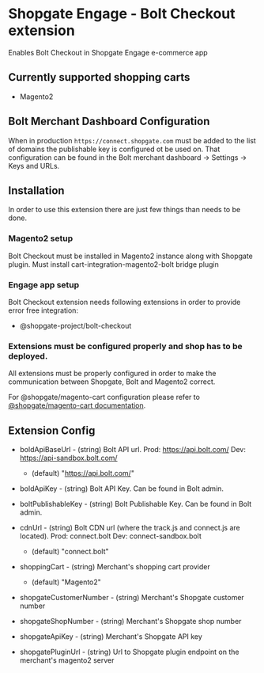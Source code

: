 # Shopgate Engage - Bolt Checkout extension
Enables Bolt Checkout in Shopgate Engage e-commerce app

## Currently supported shopping carts
- Magento2

## Bolt Merchant Dashboard Configuration
When in production `https://connect.shopgate.com` must be added to the list of domains the publishable key is configured ot be used on.
That configuration can be found in the Bolt merchant dashboard -> Settings -> Keys and URLs.

## Installation
In order to use this extension there are just few things than needs to be done.

### Magento2 setup
Bolt Checkout must be installed in Magento2 instance along with Shopgate plugin.
Must install cart-integration-magento2-bolt bridge plugin

### Engage app setup
Bolt Checkout extension needs following extensions in order to provide error free integration:
- @shopgate-project/bolt-checkout

### Extensions must be configured properly and shop has to be deployed.
All extensions must be properly configured in order to make the communication between Shopgate, Bolt and Magento2 correct.

For @shopgate/magento-cart configuration please refer to [@shopgate/magento-cart documentation](https://github.com/shopgate/ext-magento-cart).

## Extension Config
- boldApiBaseUrl - (string) Bolt API url. Prod: https://api.bolt.com/ Dev: https://api-sandbox.bolt.com/
    * (default) "https://api.bolt.com/"

- boldApiKey - (string) Bolt API Key. Can be found in Bolt admin.

- boltPublishableKey - (string) Bolt Publishable Key. Can be found in Bolt admin.

- cdnUrl - (string) Bolt CDN url (where the track.js and connect.js are located). Prod: connect.bolt Dev: connect-sandbox.bolt
    * (default) "connect.bolt"
    
- shoppingCart - (string) Merchant's shopping cart provider
    * (default) "Magento2"

- shopgateCustomerNumber - (string) Merchant's Shopgate customer number

- shopgateShopNumber - (string) Merchant's Shopgate shop number

- shopgateApiKey - (string) Merchant's Shopgate API key

- shopgatePluginUrl - (string) Url to Shopgate plugin endpoint on the merchant's magento2 server
